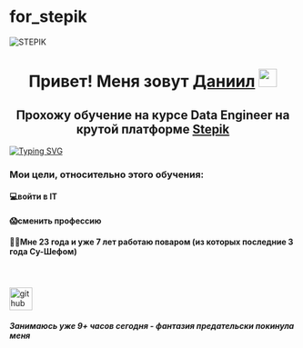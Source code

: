 # for_stepik

![STEPIK](https://img.shields.io/badge/DANIIL%20KOZHUSHKO-STEPIK-blue)

<h1 align="center">Привет! Меня зовут <a href="https://daniilshat.ru/" target="_blank">Даниил</a> 
<img src="https://github.com/blackcater/blackcater/raw/main/images/Hi.gif" height="32"/></h1>
<h2 align="center">Прохожу обучение на курсе Data Engineer на крутой платформе <a href="https://stepik.org/course/137235" target="_blank">Stepik</a></h2>

[![Typing SVG](https://readme-typing-svg.herokuapp.com?color=%2336BCF7&lines=не+забыть+исправить+этот+текст+\;\))](https://git.io/typing-svg)

<h3 align="left">Мои цели, относительно этого обучения:</h3>

<h4 align="left">💻войти в IT</h4>
<h4 align="left">😱сменить профессию</h4>
<h4 align="left">🧑‍🍳Мне 23 года и уже 7 лет работаю поваром (из которых последние 3 года Су-Шефом)</h4>
<h4 align="left"> </h4>

[<img src='https://cdn.jsdelivr.net/npm/simple-icons@3.0.1/icons/github.svg' alt='github' height='40'>](https://github.com/DaniilKozhushko)  

<h5 align="left">Занимаюсь уже 9+ часов сегодня - фантазия предательски покинула меня